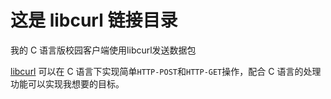 # 这是 libcurl 链接目录

我的 C 语言版校园客户端使用libcurl发送数据包

[libcurl](https://curl.haxx.se/libcurl/c/ "libcurl") 可以在 C 语言下实现简单`HTTP-POST`和`HTTP-GET`操作，配合 C 语言的处理功能可以实现我想要的目标。
